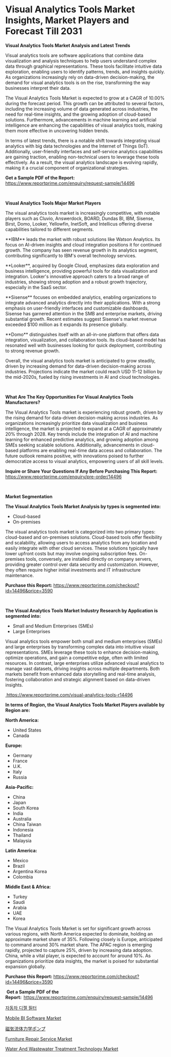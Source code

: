 <p><h1>Visual Analytics Tools Market Insights, Market Players and Forecast Till 2031</h1></p><p><strong>Visual Analytics Tools Market Analysis and Latest Trends</strong></p>
<p><p>Visual analytics tools are software applications that combine data visualization and analysis techniques to help users understand complex data through graphical representations. These tools facilitate intuitive data exploration, enabling users to identify patterns, trends, and insights quickly. As organizations increasingly rely on data-driven decision-making, the demand for visual analytics tools is on the rise, transforming the way businesses interpret their data.</p><p>The Visual Analytics Tools Market is expected to grow at a CAGR of 10.00% during the forecast period. This growth can be attributed to several factors, including the increasing volume of data generated across industries, the need for real-time insights, and the growing adoption of cloud-based solutions. Furthermore, advancements in machine learning and artificial intelligence are enhancing the capabilities of visual analytics tools, making them more effective in uncovering hidden trends.</p><p>In terms of latest trends, there is a notable shift towards integrating visual analytics with big data technologies and the Internet of Things (IoT). Additionally, user-friendly interfaces and self-service analytics capabilities are gaining traction, enabling non-technical users to leverage these tools effectively. As a result, the visual analytics landscape is evolving rapidly, making it a crucial component of organizational strategies.</p></p>
<p><strong>Get a Sample PDF of the Report:&nbsp;</strong> <a href="https://www.reportprime.com/enquiry/request-sample/14496">https://www.reportprime.com/enquiry/request-sample/14496</a></p>
<p>&nbsp;</p>
<p><strong>Visual Analytics Tools Major Market Players</strong></p>
<p><p>The visual analytics tools market is increasingly competitive, with notable players such as Cluvio, Answerdock, BOARD, Dundas BI, IBM, Sisense, Birst, Domo, Looker, Yellowfin, InetSoft, and Intellicus offering diverse capabilities tailored to different segments.</p><p>**IBM** leads the market with robust solutions like Watson Analytics. Its focus on AI-driven insights and cloud integration positions it for continued growth. The company has seen revenue growth in its analytics segment, contributing significantly to IBM's overall technology services.</p><p>**Looker**, acquired by Google Cloud, emphasizes data exploration and business intelligence, providing powerful tools for data visualization and integration. Looker's innovative approach caters to a broad range of industries, showing strong adoption and a robust growth trajectory, especially in the SaaS sector.</p><p>**Sisense** focuses on embedded analytics, enabling organizations to integrate advanced analytics directly into their applications. With a strong emphasis on user-friendly interfaces and customizable dashboards, Sisense has garnered attention in the SMB and enterprise markets, driving substantial growth. Recent estimates suggest Sisense's market revenue exceeded $100 million as it expands its presence globally.</p><p>**Domo** distinguishes itself with an all-in-one platform that offers data integration, visualization, and collaboration tools. Its cloud-based model has resonated well with businesses looking for quick deployment, contributing to strong revenue growth.</p><p>Overall, the visual analytics tools market is anticipated to grow steadily, driven by increasing demand for data-driven decision-making across industries. Projections indicate the market could reach USD 11-12 billion by the mid-2020s, fueled by rising investments in AI and cloud technologies.</p></p>
<p>&nbsp;</p>
<p><strong>What Are The Key Opportunities For Visual Analytics Tools Manufacturers?</strong></p>
<p><p>The Visual Analytics Tools market is experiencing robust growth, driven by the rising demand for data-driven decision-making across industries. As organizations increasingly prioritize data visualization and business intelligence, the market is projected to expand at a CAGR of approximately 20% through 2028. Key trends include the integration of AI and machine learning for enhanced predictive analytics, and growing adoption among SMEs seeking scalable solutions. Additionally, advancements in cloud-based platforms are enabling real-time data access and collaboration. The future outlook remains positive, with innovations poised to further democratize access to visual analytics, empowering users of all skill levels.</p></p>
<p><strong>Inquire or Share Your Questions If Any Before Purchasing This Report:</strong> <a href="https://www.reportprime.com/enquiry/pre-order/14496">https://www.reportprime.com/enquiry/pre-order/14496</a></p>
<p>&nbsp;</p>
<p><strong>Market Segmentation</strong></p>
<p><strong>The Visual Analytics Tools Market Analysis by types is segmented into:</strong></p>
<p><ul><li>Cloud-based</li><li>On-premises</li></ul></p>
<p><p>The visual analytics tools market is categorized into two primary types: cloud-based and on-premises solutions. Cloud-based tools offer flexibility and scalability, allowing users to access analytics from any location and easily integrate with other cloud services. These solutions typically have lower upfront costs but may involve ongoing subscription fees. On-premises tools, conversely, are installed directly on company servers, providing greater control over data security and customization. However, they often require higher initial investments and IT infrastructure maintenance.</p></p>
<p><strong>Purchase this Report:&nbsp;</strong><a href="https://www.reportprime.com/checkout?id=14496&price=3590">https://www.reportprime.com/checkout?id=14496&price=3590</a></p>
<p>&nbsp;</p>
<p><strong>The Visual Analytics Tools Market Industry Research by Application is segmented into:</strong></p>
<p><ul><li>Small and Medium Enterprises (SMEs)</li><li>Large Enterprises</li></ul></p>
<p><p>Visual analytics tools empower both small and medium enterprises (SMEs) and large enterprises by transforming complex data into intuitive visual representations. SMEs leverage these tools to enhance decision-making, optimize operations, and gain a competitive edge, often with limited resources. In contrast, large enterprises utilize advanced visual analytics to manage vast datasets, driving insights across multiple departments. Both markets benefit from enhanced data storytelling and real-time analysis, fostering collaboration and strategic alignment based on data-driven insights.</p></p>
<p><a href="https://www.reportprime.com/visual-analytics-tools-r14496">&nbsp;https://www.reportprime.com/visual-analytics-tools-r14496</a></p>
<p><strong>In terms of Region, the Visual Analytics Tools Market Players available by Region are:</strong></p>
<p>
    <p> <strong> North America: </strong>
        <ul>
            <li>United States</li>
            <li>Canada</li>
        </ul>
        </p> 
    <p> <strong> Europe: </strong>
        <ul>
            <li>Germany</li>
            <li>France</li>
            <li>U.K.</li>
            <li>Italy</li>
            <li>Russia</li>
        </ul>
        </p> 
    <p> <strong> Asia-Pacific: </strong>
        <ul>
            <li>China</li>
            <li>Japan</li>
            <li>South Korea</li>
            <li>India</li>
            <li>Australia</li>
            <li>China Taiwan</li>
            <li>Indonesia</li>
            <li>Thailand</li>
            <li>Malaysia</li>
        </ul>
        </p> 
    <p> <strong> Latin America: </strong>
        <ul>
            <li>Mexico</li>
            <li>Brazil</li>
            <li>Argentina Korea</li>
            <li>Colombia</li>
        </ul>
        </p> 
    <p> <strong> Middle East & Africa: </strong>
        <ul>
            <li>Turkey</li>
            <li>Saudi</li>
            <li>Arabia</li>
            <li>UAE</li>
            <li>Korea</li>
        </ul>
    </p>
    </p>
<p><p>The Visual Analytics Tools Market is set for significant growth across various regions, with North America expected to dominate, holding an approximate market share of 35%. Following closely is Europe, anticipated to command around 30% market share. The APAC region is emerging rapidly, projected to capture 25%, driven by increasing data adoption. China, while a vital player, is expected to account for around 10%. As organizations prioritize data insights, the market is poised for substantial expansion globally.</p></p>
<p><strong>Purchase this Report: </strong><a href="https://www.reportprime.com/checkout?id=14496&price=3590">https://www.reportprime.com/checkout?id=14496&price=3590</a></p>
<p>&nbsp;<strong>Get a Sample PDF of the Report:&nbsp;&nbsp;</strong><a href="https://www.reportprime.com/enquiry/request-sample/14496">https://www.reportprime.com/enquiry/request-sample/14496</a></p>
<p><strong></strong></p>
<p><p><a href="https://medium.com/@eiehrdy77/automotive-diesel-filters-market-%EC%9D%98-%EA%B8%80%EB%A1%9C%EB%B2%8C-%EC%8B%9C%EC%9E%A5-%EA%B0%9C%EC%9A%94%EB%8A%94-%EC%A0%84-%EC%84%B8%EA%B3%84-%EB%B0%8F-%EC%A3%BC%EC%9A%94-%EC%8B%9C%EC%9E%A5%EC%9D%98-%EC%82%B0%EC%97%85%EC%97%90-%EC%98%81%ED%96%A5%EC%9D%84-%EB%AF%B8%EC%B9%98%EB%8A%94-%EC%A3%BC%EC%9A%94-%ED%8A%B8%EB%A0%8C%EB%93%9C%EC%97%90-%EB%8C%80%ED%95%9C-%EB%8F%85%ED%8A%B9%ED%95%9C-%EA%B4%80%EC%A0%90%EC%9D%84-%EC%A0%9C%EA%B3%B5%ED%95%A9%EB%8B%88%EB%8B%A4-d98dd1b1da86">자동차 디젤 필터</a></p><p><a href="https://github.com/WillieWoodard/Market-Research-Report-List-6/blob/main/mobile-bi-software-market.md">Mobile BI Software Market</a></p><p><a href="https://medium.com/@zionmetz1960/magneto-hydrodynamic-pumps-market-%E3%81%AF-%E3%82%B3%E3%82%B9%E3%83%88%E7%AE%A1%E7%90%86%E3%81%A8%E5%8A%B9%E7%8E%87%E5%90%91%E4%B8%8A%E3%82%92%E5%84%AA%E5%85%88%E3%81%97%E3%81%BE%E3%81%99-%E3%81%95%E3%82%89%E3%81%AB-%E5%A0%B1%E5%91%8A%E6%9B%B8%E3%81%AF%E5%B8%82%E5%A0%B4%E3%81%AE%E9%9C%80%E8%A6%81%E9%9D%A2%E3%81%A8%E4%BE%9B%E7%B5%A6%E9%9D%A2%E3%81%AE%E4%B8%A1%E6%96%B9%E3%82%92%E3%82%AB%E3%83%90%E3%83%BC%E3%81%97%E3%81%A6%E3%81%84%E3%81%BE%E3%81%99-magneto-a7fb7fc31d04">磁気流体力学ポンプ</a></p><p><a href="https://www.linkedin.com/pulse/how-regional-markets-adapting-furniture-repair-service-market-innovations-y28ve?trackingId=RuaGqSlZTBOpd%2B0gai8gYA%3D%3D">Furniture Repair Service Market</a></p><p><a href="https://www.linkedin.com/pulse/water-wastewater-treatment-technology-industry-insights-report-adjte?trackingId=S8L%2FgnwqSlWon490ZiI24w%3D%3D">Water And Wastewater Treatment Technology Market</a></p></p>